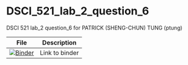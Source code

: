 # DSCI_521_lab_2_question_6

DSCI 521 lab_2 question_6 for PATRICK (SHENG-CHUN) TUNG (ptung)

| File | Description |
|---|---|
|[![Binder](https://mybinder.org/badge.svg)](https://mybinder.org/v2/gh/tungpatrick/mybindertest/master)| Link to binder |
